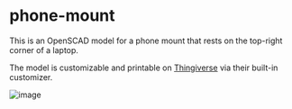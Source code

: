 # phone-mount
 
This is an OpenSCAD model for a phone mount that rests on the top-right corner of a laptop. 

The model is customizable and printable on [Thingiverse](https://www.thingiverse.com/thing:5816088) via their built-in customizer. 

![image](https://user-images.githubusercontent.com/32601911/219903969-9310bd6d-adfb-4cea-a042-6d8f42d1cd61.png)

